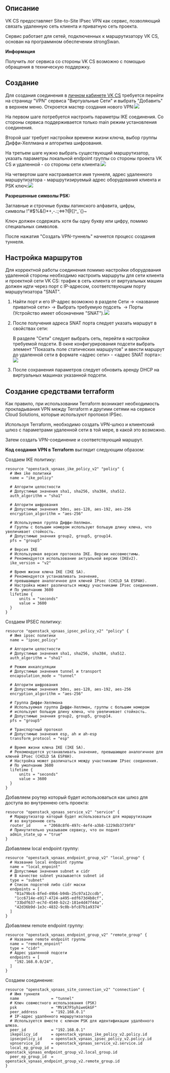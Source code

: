 ## Описание

VK CS предоставляет Site-to-Site IPsec VPN как сервис, позволяющий связать удаленную сеть клиента и приватную сеть проекта.

Сервис работает для сетей, подключенных к маршрутизатору VK CS, основан на программном обеспечении strongSwan.

**Информация**

Получить лог сервиса со стороны VK CS возможно с помощью обращения в техническую поддержку.

## Создание

Для создания соединения в [личном кабинете VK CS](https://mcs.mail.ru/app/services/server/vpn-tunnels/) требуется перейти на страницу "VPN" сервиса "Виртуальные Сети" и выбрать "Добавить" в верхнем меню. Откроется мастер создания нового VPN:![](./assets/1600101759106-snimok-ekrana-2020-09-14-v-19.42.24.png)

На первом шаге потребуется настроить параметры IKE соединения. Со стороны сервиса поддерживается только main режим установления соединения.

Второй шаг требует настройки времени жизни ключа, выбор группы Диффи-Хеллмана и алгоритма шифрования.

На третьем шаге нужно выбрать существующий маршрутизатор, указать параметры локальной endpoint группы со стороны проекта VK CS и удаленной - со стороны сети клиента:![](./assets/1600102335123-snimok-ekrana-2020-09-14-v-19.51.03.png)

На четвертом шаге настраивается имя туннеля, адрес удаленного маршрутизатора - маршрутизируемый адрес оборудования клиента и PSK ключ:![](./assets/1600102741691-snimok-ekrana-2020-09-14-v-19.57.26.png)

**Разрешенные символы PSK:**

Заглавные и строчные буквы латинского алфавита, цифры, символы !"#$%&()\*+,-.:;<=>?@[]^\_\`{}~

Ключ должен содержать хотя бы одну букву или цифру, помимо специальных символов.

После нажатия "Создать VPN-туннель" начнется процесс создания туннеля.

## Настройка маршрутов

Для корректной работы соединения помимо настройки оборудования удаленной стороны необходимо настроить маршруты для сети клиента и проектной сети VK CS: трафик в сеть клиента от виртуальных машин должен идти через порт c IP-адресом, соответствующим порту маршрутизатора "SNAT".

1.  Найти порт и его IP-адрес возможно в разделе Сети → <название приватной сети> → Выбрать требуемую подсеть  → Порты (Устройство имеет обозначение "SNAT").![](./assets/1600103783808-snimok-ekrana-2020-09-14-v-20.15.58.png)
2.  После получения адреса SNAT порта следует указать маршрут в свойствах сети:

    В разделе "Сети" следует выбрать сеть, перейти в настройки требуемой подсети. В окне конфигурирования подсети выбрать элемент "Показать поле статических маршрутов" и ввести маршрут до удаленной сети в формате <адрес сети> - <адрес SNAT порта>:![](./assets/1603310743037-redaktirovanie-podseti.jpg)

3.  После сохранения параметров следует обновить аренду DHCP на виртуальных машинах указанной подсети.

## Создание средствами terraform

Как правило, при использовании Terraform возникает необходимость прокладывания VPN между Terraform и другими сетями на сервисе Cloud Solutions, которые используют протокол IPSec.

Используя Terraform, необходимо создать VPN-шлюз и клиентский шлюз с параметрами удаленной сети в той мере, в какой это возможно.

Затем создать VPN-соединение и соответствующий маршрут.

**Код создания VPN в Terraform** выглядит следующим образом:

Создаем IKE политику:

```
resource "openstack_vpnaas_ike_policy_v2" "policy" {
  # Имя ike политики
  name = "ike_policy"

  # Алгоритм целостности
  # Допустимые значения sha1, sha256, sha384, sha512.
  auth_algorithm = "sha1"

  # Алгоритм шифрования
  # Допустимые значения 3des, aes-128, aes-192, aes-256
  encryption_algorithm = "aes-256"

  # Используемая группа Диффи-Хеллман.
  # Группы с большим номером используют большую длину ключа, что увеличивает стойкость.
  # Допустимые значния group2, group5, group14.
  pfs = "group5"

  # Версия IKE
  # Используемая версия протокола IKE. Версии несовместимы.
  # Рекомендуется использование актуальной версии (IKEv2).
  ike_version = "v2"

  # Время жизни ключа IKE (IKE SA).
  # Рекомендуется устанавливать значение,
  # превышающее аналогичное для ключей IPsec (CHILD SA ESPAH).
  # Настройка может различаться между участниками IPsec соединения.
  # По умолчанию 3600
  lifetime {
      units = "seconds"
      value = 3600
  }
}
```

Создаем IPSEC политику:

```
resource "openstack_vpnaas_ipsec_policy_v2" "policy" {
  # Имя ipsec политики
  name = "ipsec_policy"

  # Алгоритм целостности
  # Допустимые значения sha1, sha256, sha384, sha512.
  auth_algorithm = "sha1"

  # Режим инкапсуляции
  # Допустимые значения tunnel и transport
  encapsulation_mode = "tunnel"

  # Алгоритм шифрования
  # Допустимые значения 3des, aes-128, aes-192, aes-256
  encryption_algorithm = "aes-256"

  # Группа Диффи-Хеллмана
  # Используемая группа Диффи-Хеллман, группы с большим номером
  # используют большую длину ключа, что увеличивает стойкость.
  # Допустимые значния group2, group5, group14.
  pfs = "group5"

  # Транспортный протокол
  # Допустимые значения esp, ah и ah-esp
  transform_protocol = "esp"

  # Время жизни ключа IKE (IKE SA).
  # Рекомендуется устанавливать значение, превышающее аналогичное для ключей IPsec (CHILD SA ESPAH).
  # Настройка может различаться между участниками IPsec соединения.
  # По умолчанию 3600
  lifetime {
      units = "seconds"
      value = 3600
  }
}
```

Добавляем роутер который будет использоваться как шлюз для доступа во внутреннею сеть проекта:

```
resource "openstack_vpnaas_service_v2" "service" {
  # Маршрутизатор который будет использоваться для маршрутизации
  # во внутреннею сеть
  router_id      = "2068c8f6-497c-4ef4-a3b8-1229db3739f8"
  # Принутительно указываем сервису, что он поднят
  admin_state_up = "true"
}
```

Добавляем local endpoint группу:

```
resource "openstack_vpnaas_endpoint_group_v2" "local_group" {
  # Название local endpoint группы
  name = "local_enpoint"
  # Допустимые значения subnet и cidr
  # В качестве subnet указывается subnet id
  type = "subnet"
  # Список подсетей либо cidr маски
  endpoints = [
    "01a79bc6-8fed-49b6-b94b-25c97a12ccdb",
    "1cc6714e-e917-4724-a495-edf673d4b8cf",
    "33bdf637-ec7d-4540-b2c2-181e4d47f44a",
    "42d36b9d-1e3c-4832-9c0b-bfc87b1a9374"
  ]
}
```

Добавляем remote endpoint группу:

```
resource "openstack_vpnaas_endpoint_group_v2" "remote_group" {
  # Название remote endpoint группы
  name = "remote_enpoint"
  type = "cidr"
  # Адрес удаленной подсети
  endpoints = [
    "192.168.0.0/24",
  ]
}
```

Создаем соединение:

```
resource "openstack_vpnaas_site_connection_v2" "connection" {
  # Имя туннеля
  name              = "tunnel"
  # Ключ совместного использования (PSK)
  psk               = "MViK7FSyhiweGkGF"
  peer_address      = "192.168.0.1"
  # IP-адрес удалённого маршрутизатора
  # Используется вместе с ключом PSK для идентификации удалённого шлюза.
  peer_id           = "192.168.0.1"
  ikepolicy_id      = openstack_vpnaas_ike_policy_v2.policy.id
  ipsecpolicy_id    = openstack_vpnaas_ipsec_policy_v2.policy.id
  vpnservice_id     = openstack_vpnaas_service_v2.service.id
  local_ep_group_id = openstack_vpnaas_endpoint_group_v2.local_group.id
  peer_ep_group_id  = openstack_vpnaas_endpoint_group_v2.remote_group.id
}
```

